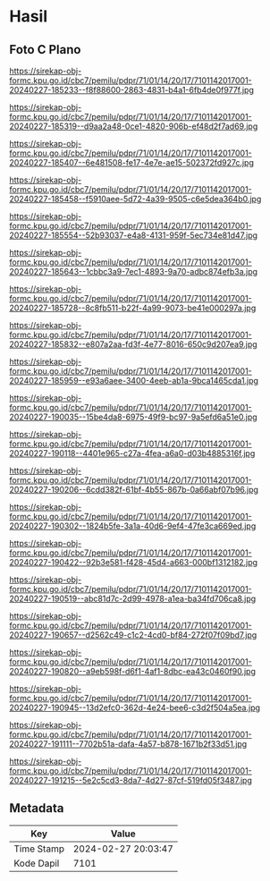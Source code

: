 # Hasil

## Foto C Plano

https://sirekap-obj-formc.kpu.go.id/cbc7/pemilu/pdpr/71/01/14/20/17/7101142017001-20240227-185233--f8f88600-2863-4831-b4a1-6fb4de0f977f.jpg

https://sirekap-obj-formc.kpu.go.id/cbc7/pemilu/pdpr/71/01/14/20/17/7101142017001-20240227-185319--d9aa2a48-0ce1-4820-906b-ef48d2f7ad69.jpg

https://sirekap-obj-formc.kpu.go.id/cbc7/pemilu/pdpr/71/01/14/20/17/7101142017001-20240227-185407--6e481508-fe17-4e7e-ae15-502372fd927c.jpg

https://sirekap-obj-formc.kpu.go.id/cbc7/pemilu/pdpr/71/01/14/20/17/7101142017001-20240227-185458--f5910aee-5d72-4a39-9505-c6e5dea364b0.jpg

https://sirekap-obj-formc.kpu.go.id/cbc7/pemilu/pdpr/71/01/14/20/17/7101142017001-20240227-185554--52b93037-e4a8-4131-959f-5ec734e81d47.jpg

https://sirekap-obj-formc.kpu.go.id/cbc7/pemilu/pdpr/71/01/14/20/17/7101142017001-20240227-185643--1cbbc3a9-7ec1-4893-9a70-adbc874efb3a.jpg

https://sirekap-obj-formc.kpu.go.id/cbc7/pemilu/pdpr/71/01/14/20/17/7101142017001-20240227-185728--8c8fb511-b22f-4a99-9073-be41e000297a.jpg

https://sirekap-obj-formc.kpu.go.id/cbc7/pemilu/pdpr/71/01/14/20/17/7101142017001-20240227-185832--e807a2aa-fd3f-4e77-8016-650c9d207ea9.jpg

https://sirekap-obj-formc.kpu.go.id/cbc7/pemilu/pdpr/71/01/14/20/17/7101142017001-20240227-185959--e93a6aee-3400-4eeb-ab1a-9bca1465cda1.jpg

https://sirekap-obj-formc.kpu.go.id/cbc7/pemilu/pdpr/71/01/14/20/17/7101142017001-20240227-190035--15be4da8-6975-49f9-bc97-9a5efd6a51e0.jpg

https://sirekap-obj-formc.kpu.go.id/cbc7/pemilu/pdpr/71/01/14/20/17/7101142017001-20240227-190118--4401e965-c27a-4fea-a6a0-d03b4885316f.jpg

https://sirekap-obj-formc.kpu.go.id/cbc7/pemilu/pdpr/71/01/14/20/17/7101142017001-20240227-190206--6cdd382f-61bf-4b55-867b-0a66abf07b96.jpg

https://sirekap-obj-formc.kpu.go.id/cbc7/pemilu/pdpr/71/01/14/20/17/7101142017001-20240227-190302--1824b5fe-3a1a-40d6-9ef4-47fe3ca669ed.jpg

https://sirekap-obj-formc.kpu.go.id/cbc7/pemilu/pdpr/71/01/14/20/17/7101142017001-20240227-190422--92b3e581-f428-45d4-a663-000bf1312182.jpg

https://sirekap-obj-formc.kpu.go.id/cbc7/pemilu/pdpr/71/01/14/20/17/7101142017001-20240227-190519--abc81d7c-2d99-4978-a1ea-ba34fd706ca8.jpg

https://sirekap-obj-formc.kpu.go.id/cbc7/pemilu/pdpr/71/01/14/20/17/7101142017001-20240227-190657--d2562c49-c1c2-4cd0-bf84-272f07f09bd7.jpg

https://sirekap-obj-formc.kpu.go.id/cbc7/pemilu/pdpr/71/01/14/20/17/7101142017001-20240227-190820--a9eb598f-d6f1-4af1-8dbc-ea43c0460f90.jpg

https://sirekap-obj-formc.kpu.go.id/cbc7/pemilu/pdpr/71/01/14/20/17/7101142017001-20240227-190945--13d2efc0-362d-4e24-bee6-c3d2f504a5ea.jpg

https://sirekap-obj-formc.kpu.go.id/cbc7/pemilu/pdpr/71/01/14/20/17/7101142017001-20240227-191111--7702b51a-dafa-4a57-b878-1671b2f33d51.jpg

https://sirekap-obj-formc.kpu.go.id/cbc7/pemilu/pdpr/71/01/14/20/17/7101142017001-20240227-191215--5e2c5cd3-8da7-4d27-87cf-519fd05f3487.jpg


## Metadata

| Key        | Value               |
| ---------- | ------------------- |
| Time Stamp | 2024-02-27 20:03:47 |
| Kode Dapil | 7101                |



